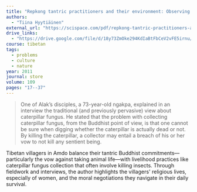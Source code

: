 ```yaml
---
title: "Repkong tantric practitioners and their environment: Observing the vow of not taking life"
authors:
  - "Tiina Hyytiäinen"
external_url: "https://scispace.com/pdf/repkong-tantric-practitioners-and-their-environment-10iryq1vtd.pdf"
drive_links:
  - "https://drive.google.com/file/d/18y73ZmOke294KdIaBtFbCeV2vFE5irnu/view?usp=sharing"
course: tibetan
tags:
  - problems
  - culture
  - nature
year: 2011
journal: store
volume: 109
pages: "17--37"
---
```


> One of Alak’s disciples, a 73-year-old ngakpa, explained in an interview the traditional (and previously pervasive) view about caterpillar fungus. He stated that
the problem with collecting caterpillar fungus, from the Buddhist point of view,
is that one cannot be sure when digging whether the caterpillar is actually dead
or not. By killing the caterpillar, a collector may entail a breach of his or her
vow to not kill any sentient being.

Tibetan villagers in Amdo balance their tantric Buddhist commitments—particularly the vow against taking animal life—with livelihood practices like caterpillar fungus collection that often involve killing insects. Through fieldwork and interviews, the author highlights the villagers' religious lives, especially of women, and the moral negotiations they navigate in their daily survival.
